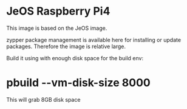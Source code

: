 JeOS Raspberry Pi4
==================

This image is based on the JeOS image.

zypper package management is available here for installing or
update packages. Therefore the image is relative large.

Build it using with enough disk space for the build env:

 # pbuild --vm-disk-size 8000

This will grab 8GB disk space

